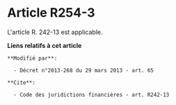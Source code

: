 # Article R254-3

L'article R. 242-13 est applicable.

**Liens relatifs à cet article**

	**Modifié par**:

	  - Décret n°2013-268 du 29 mars 2013 - art. 65

	**Cite**:

	  - Code des juridictions financières - art. R242-13
